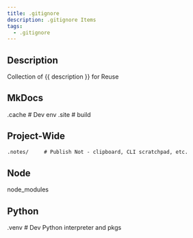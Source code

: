 ```yaml
---
title: .gitignore
description: .gitignore Items
tags:
  - .gitignore
---
```


## Description

Collection of {{ description }} for Reuse

## MkDocs
.cache      # Dev env
.site       # build

## Project-Wide

```txt
.notes/     # Publish Not - clipboard, CLI scratchpad, etc.          
```
## Node
node_modules

## Python
.venv     # Dev Python interpreter and pkgs


